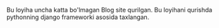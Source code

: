 Bu loyiha uncha katta bo'lmagan Blog site qurilgan. Bu loyihani qurishda pythonning django frameworki asosida taxlangan.
